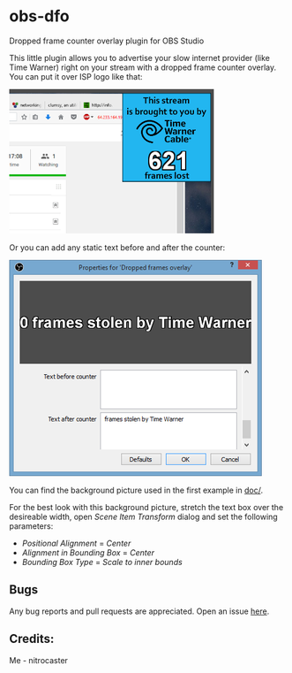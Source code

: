 # obs-dfo
Dropped frame counter overlay plugin for OBS Studio

This little plugin allows you to advertise your slow internet provider (like Time Warner)
right on your stream with a dropped frame counter overlay. You can put it over
ISP logo like that:

![obs-dfo](https://raw.githubusercontent.com/nitrocaster/obs-dfo/master/doc/obs-dfo.png)

Or you can add any static text before and after the counter:

![obs-dfo_static_txt](https://raw.githubusercontent.com/nitrocaster/obs-dfo/master/doc/obs-dfo_static_txt.png)

You can find the background picture used in the first example in [doc/](https://github.com/nitrocaster/obs-dfo/blob/master/doc/timewarner_bg.png).

For the best look with this background picture, stretch the text box over the desireable width, open *Scene Item Transform* dialog and set the following parameters:

- *Positional Alignment* = *Center*
- *Alignment in Bounding Box* = *Center*
- *Bounding Box Type* = *Scale to inner bounds* 

Bugs
---
Any bug reports and pull requests are appreciated. Open an issue [here](https://github.com/nitrocaster/obs-dfo/issues).

Credits:
---

Me - nitrocaster
